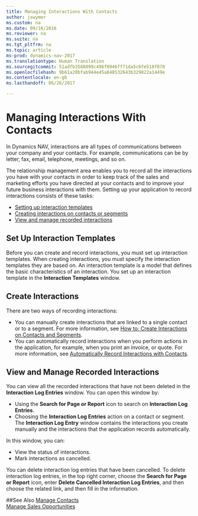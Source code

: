 ```yaml
---
title: Managing Interactions With Contacts
author: jswymer
ms.custom: na
ms.date: 09/16/2016
ms.reviewer: na
ms.suite: na
ms.tgt_pltfrm: na
ms.topic: article
ms-prod: dynamics-nav-2017
ms.translationtype: Human Translation
ms.sourcegitcommit: 51adfb3588099c496f0946ff71da5c6fe518f070
ms.openlocfilehash: 9b61a20bfab944e45a848532643b329822a1449e
ms.contentlocale: en-gb
ms.lasthandoff: 06/26/2017

---
```

# <a name="managing-interactions-with-contacts"></a>Managing Interactions With Contacts
In Dynamics NAV, interactions are all types of communications between your company and your contacts. For example, communications can be by letter, fax, email, telephone, meetings, and so on.

The relationship management area enables you to record all the interactions you have with your contacts in order to keep track of the sales and marketing efforts you have directed at your contacts and to improve your future business interactions with them. Setting up your application to record interactions consists of these tasks:

* [Setting up interaction templates](#setting-up-interaction-templates)
* [Creating interactions on contacts or segments](#creating-interactions-on-contacts-or-segments)
* [View and manage recorded interactions](#view-and-manage-recorded-interactions)

## <a name="set-up-interaction-templates"></a>Set Up Interaction Templates
Before you can create and record interactions, you must set up interaction templates. When creating interactions, you must specify the interaction templates they are based on. An interaction template is a model that defines the basic characteristics of an interaction.
You set up an interaction template in the **Interaction Templates** window.  

## <a name="create-interactions"></a>Create Interactions
There are two ways of recording interactions:

* You can manually create interactions that are linked to a single contact or to a segment. For more information, see [How to: Create Interactions on Contacts and Segments](marketing-how-create-interactions.md).  
* You can automatically record interactions when you perform actions in the application, for example, when you print an invoice, or quote. For more information, see [Automatically Record Interactions with Contacts](marketing-auto-record-interactions.md).

## <a name="view-and-manage-recorded-interactions"></a>View and Manage Recorded Interactions
You can view all the recorded interactions that have not been deleted in the **Interaction Log Entries** window. You can open this window by:

* Using the **Search for Page or Report** icon to search on **Interaction Log Entries**.
* Choosing the **Interaction Log Entries** action on a contact or segment.
The **Interaction Log Entry** window contains the interactions you create manually and the interactions that the application records automatically.

In this window, you can:

* View the status of interactions.
* Mark interactions as cancelled.

You can delete interaction log entries that have been cancelled. To delete interaction log entries, in the top right corner, choose the **Search for Page or Report** icon, enter **Delete Cancelled Interaction Log Entries**, and then choose the related link, and then fill in the information.

##<a name="see-also"></a>See Also
[Manage Contacts](marketing-contacts.md)  
[Manage Sales Opportunities](marketing-manage-sales-opportunities.md)  

